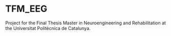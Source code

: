 # TFM_EEG
Project for the Final Thesis Master in Neuroengineering and Rehabilitation at the Universitat Politècnica de Catalunya. 
